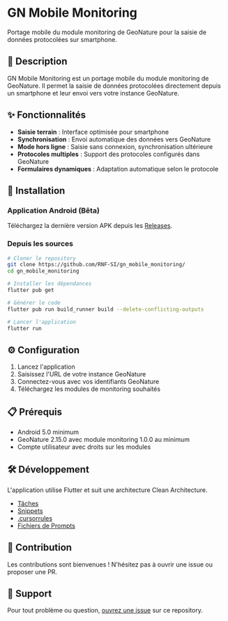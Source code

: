 # GN Mobile Monitoring

Portage mobile du module monitoring de GeoNature pour la saisie de données protocolées sur smartphone.

## 📱 Description

GN Mobile Monitoring est un portage mobile du module monitoring de GeoNature. Il permet la saisie de données protocolées directement depuis un smartphone et leur envoi vers votre instance GeoNature.

## ✨ Fonctionnalités

- **Saisie terrain** : Interface optimisée pour smartphone
- **Synchronisation** : Envoi automatique des données vers GeoNature
- **Mode hors ligne** : Saisie sans connexion, synchronisation ultérieure
- **Protocoles multiples** : Support des protocoles configurés dans GeoNature
- **Formulaires dynamiques** : Adaptation automatique selon le protocole

## 🚀 Installation

### Application Android (Bêta)
Téléchargez la dernière version APK depuis les [Releases](../../releases).

### Depuis les sources
```bash
# Cloner le repository
git clone https://github.com/RNF-SI/gn_mobile_monitoring/
cd gn_mobile_monitoring

# Installer les dépendances
flutter pub get

# Générer le code
flutter pub run build_runner build --delete-conflicting-outputs

# Lancer l'application
flutter run
```

## ⚙️ Configuration

1. Lancez l'application
2. Saisissez l'URL de votre instance GeoNature
3. Connectez-vous avec vos identifiants GeoNature
4. Téléchargez les modules de monitoring souhaités

## 📋 Prérequis

- Android 5.0 minimum
- GeoNature 2.15.0 avec module monitoring 1.0.0 au minimum
- Compte utilisateur avec droits sur les modules

## 🛠️ Développement

L'application utilise Flutter et suit une architecture Clean Architecture.
- [Tâches](./TASKS.md)
- [Snippets](./SNIPPETS.md)
- [.cursorrules](./CURSORRULES.md)
- [Fichiers de Prompts](./PROMPTS.md)


## 🤝 Contribution

Les contributions sont bienvenues ! N'hésitez pas à ouvrir une issue ou proposer une PR.

## 🐛 Support

Pour tout problème ou question, [ouvrez une issue](https://github.com/RNF-SI/gn_mobile_monitoring/issues/new) sur ce repository.
